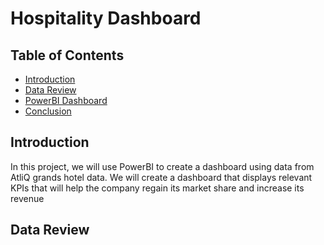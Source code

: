 # Hospitality Dashboard

## Table of Contents
* [Introduction](#introduction)
* [Data Review](#data-review)
* [PowerBI Dashboard](#powerbi=dashboard)
* [Conclusion](#conclusion)

## Introduction

In this project, we will use PowerBI to create a dashboard using data from AtliQ grands hotel data. We will create a dashboard that displays relevant KPIs that will help the company regain its market share and increase its revenue

## Data Review
